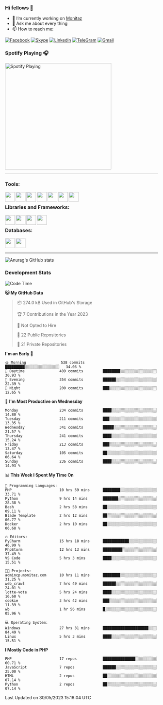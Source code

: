 ### Hi fellows 👋
- 🔭 I’m currently working on [Monitaz](https://monitaz.com/)
- 💬 Ask me about every thing
- 📫 How to reach me:

[![Facebook](https://img.shields.io/badge/Facebook-0000FF?logo=facebook&logoColor=white)](https://www.facebook.com/le.dat155)
[![Skype](https://img.shields.io/badge/Skype-blue?logo=skype&logoColor=white)](https://join.skype.com/invite/lr2sd8ZndbWr)
[![Linkedin](https://img.shields.io/badge/LinkedIn-0A66C2?logo=linkedin)](https://www.linkedin.com/in/ti%E1%BA%BFn-%C4%91%E1%BA%A1t-l%C3%AA-ba267a232/)
[![TeleGram](https://img.shields.io/badge/telegram-EF0EFF?logo=telegram)](https://t.me/subibi1505)
[![Gmail](https://img.shields.io/badge/Gmail-green?logo=gmail)](mailto:tiendat15599.dev@gmail.com)

### Spotify Playing 🎧
[<img src="https://novatorem.vercel.app/api/spotify" alt="Spotify Playing" width="350" />](https://open.spotify.com/user/21wi7t5t4zyugx5mgetrdo7xa)

---

### Tools:
<img align='left' height="32" width="32" src="https://upload.wikimedia.org/wikipedia/commons/thumb/c/c9/PhpStorm_Icon.svg/2048px-PhpStorm_Icon.svg.png">
<img align='left' height="32" width="32" src="https://upload.wikimedia.org/wikipedia/commons/thumb/1/1d/PyCharm_Icon.svg/1200px-PyCharm_Icon.svg.png">
<img align='left' height="32" width="32" src="https://cdn2.iconfinder.com/data/icons/pack1-baco-flurry-icons-style/512/XAMPP.png">
<img align='left' height="32" width="32" src="https://www.docker.com/wp-content/uploads/2022/03/vertical-logo-monochromatic.png">
<img align='left' height="32" width="32" src="https://www.mamp.info/images/icons/mamp-pro.png">
<img align='left' height="32" width="32" src="https://www.puttygen.com/wp-content/uploads/2019/05/Termius.png">
<img align='left' height="32" width="32" src="https://1475031.s21i.faiusr.com/4/1/ABUIABAEGAAg3dWc8AUoq7a8hAIwgAg4gAg.png">
<br>

### Libraries and Frameworks:
<img align='left' height="32" width="32" src="https://i0.wp.com/phocode.com/wp-content/uploads/2019/11/scrapyLogo.png?fit=300%2C300&ssl=1&w=640">
<img align='left' height="32" width="32" src="https://upload.wikimedia.org/wikipedia/commons/thumb/9/9a/Laravel.svg/985px-Laravel.svg.png">
<img align='left' height="32" width="32" src="https://cdn.worldvectorlogo.com/logos/codeigniter.svg">
<img align='left' height="32" width="32" src="https://upload.wikimedia.org/wikipedia/commons/thumb/e/ea/Zend-framework.svg/2560px-Zend-framework.svg.png">
<br>

### Databases:
<img align='left' height="32" width="32" src="https://download.logo.wine/logo/MySQL/MySQL-Logo.wine.png">
<img align='left' height="32" width="32" src="https://seeklogo.com/images/E/elasticsearch-logo-C75C4578EC-seeklogo.com.png">

<br>
<br>

---
![Anurag's GitHub stats](https://github-readme-stats.vercel.app/api?username=tiendat15599&show_icons=true&theme=tokyonight)
### Development Stats


<!--START_SECTION:waka-->
![Code Time](http://img.shields.io/badge/Code%20Time-42%20hrs%2052%20mins-blue)

**🐱 My GitHub Data** 

> 📦 274.0 kB Used in GitHub's Storage 
 > 
> 🏆 7 Contributions in the Year 2023
 > 
> 🚫 Not Opted to Hire
 > 
> 📜 22 Public Repositories 
 > 
> 🔑 21 Private Repositories 
 > 
**I'm an Early 🐤** 

```text
🌞 Morning                538 commits         █████████░░░░░░░░░░░░░░░░   34.03 % 
🌆 Daytime                489 commits         ████████░░░░░░░░░░░░░░░░░   30.93 % 
🌃 Evening                354 commits         ██████░░░░░░░░░░░░░░░░░░░   22.39 % 
🌙 Night                  200 commits         ███░░░░░░░░░░░░░░░░░░░░░░   12.65 % 
```
📅 **I'm Most Productive on Wednesday** 

```text
Monday                   234 commits         ████░░░░░░░░░░░░░░░░░░░░░   14.80 % 
Tuesday                  211 commits         ███░░░░░░░░░░░░░░░░░░░░░░   13.35 % 
Wednesday                341 commits         █████░░░░░░░░░░░░░░░░░░░░   21.57 % 
Thursday                 241 commits         ████░░░░░░░░░░░░░░░░░░░░░   15.24 % 
Friday                   213 commits         ███░░░░░░░░░░░░░░░░░░░░░░   13.47 % 
Saturday                 105 commits         ██░░░░░░░░░░░░░░░░░░░░░░░   06.64 % 
Sunday                   236 commits         ████░░░░░░░░░░░░░░░░░░░░░   14.93 % 
```


📊 **This Week I Spent My Time On** 

```text
💬 Programming Languages: 
PHP                      10 hrs 59 mins      ████████░░░░░░░░░░░░░░░░░   33.71 % 
Python                   9 hrs 14 mins       ███████░░░░░░░░░░░░░░░░░░   28.38 % 
Bash                     2 hrs 58 mins       ██░░░░░░░░░░░░░░░░░░░░░░░   09.11 % 
Blade Template           2 hrs 12 mins       ██░░░░░░░░░░░░░░░░░░░░░░░   06.77 % 
Docker                   2 hrs 10 mins       ██░░░░░░░░░░░░░░░░░░░░░░░   06.68 % 

🔥 Editors: 
PyCharm                  15 hrs 18 mins      ████████████░░░░░░░░░░░░░   46.99 % 
PhpStorm                 12 hrs 13 mins      █████████░░░░░░░░░░░░░░░░   37.49 % 
VS Code                  5 hrs 3 mins        ████░░░░░░░░░░░░░░░░░░░░░   15.51 % 

🐱‍💻 Projects: 
admincp.monitaz.com      10 hrs 11 mins      ████████░░░░░░░░░░░░░░░░░   31.25 % 
web_crawl                7 hrs 49 mins       ██████░░░░░░░░░░░░░░░░░░░   24.01 % 
lotte-vote               5 hrs 24 mins       ████░░░░░░░░░░░░░░░░░░░░░   16.60 % 
cookie                   3 hrs 42 mins       ███░░░░░░░░░░░░░░░░░░░░░░   11.39 % 
wb                       1 hr 56 mins        █░░░░░░░░░░░░░░░░░░░░░░░░   05.96 % 

💻 Operating System: 
Windows                  27 hrs 31 mins      █████████████████████░░░░   84.49 % 
Linux                    5 hrs 3 mins        ████░░░░░░░░░░░░░░░░░░░░░   15.51 % 
```

**I Mostly Code in PHP** 

```text
PHP                      17 repos            ███████████████░░░░░░░░░░   60.71 % 
JavaScript               7 repos             ██████░░░░░░░░░░░░░░░░░░░   25.00 % 
HTML                     2 repos             ██░░░░░░░░░░░░░░░░░░░░░░░   07.14 % 
Python                   2 repos             ██░░░░░░░░░░░░░░░░░░░░░░░   07.14 % 
```




 Last Updated on 30/05/2023 15:16:04 UTC
<!--END_SECTION:waka-->
